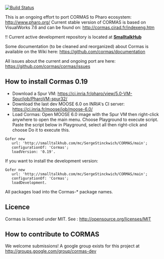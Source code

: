 [![Build Status](https://travis-ci.org/cormas/cormas.svg?branch=master)](https://travis-ci.org/cormas/cormas)

This is an ongoing effort to port CORMAS to Pharo ecosystem: http://www.pharo.org/
Current stable version of CORMAS is based on VisualWorks 7.6 and can be found on: http://cormas.cirad.fr/indexeng.htm

:bangbang: Current active development repository is located at **[SmalltalkHub](http://www.smalltalkhub.com/#!/~SergeStinckwich/CORMAS)**

Some documentation (to be cleaned and reorganized) about Cormas is available on the Wiki here: 
https://github.com/cormas/documentation

All issues about the current and ongoing port are here: https://github.com/cormas/cormas/issues

## How to install Cormas 0.19
* Download a Spur VM: https://ci.inria.fr/pharo/view/5.0-VM-Spur/job/PharoVM-spur32/
* Download the last dev MOOSE 6.0 on INRIA's CI server: https://ci.inria.fr/moose/job/moose-6.0/
* Load Cormas: Open MOOSE 6.0 image with the Spur VM then right-click anywhere to open the main menu. Choose Playground to execute script. Paste the script below in Playground, select all then right-click and choose Do it to execute this.

```Smalltalk
Gofer new
   url: 'http://smalltalkhub.com/mc/SergeStinckwich/CORMAS/main';
   configurationOf: 'Cormas';
   loadVersion: '0.19'.
```

If you want to install the development version:
```Smalltalk
Gofer new
   url: 'http://smalltalkhub.com/mc/SergeStinckwich/CORMAS/main';
   configurationOf: 'Cormas';
   loadDevelopment.
```

All packages load into the Cormas-* package names.

## Licence
Cormas is licensed under MIT. See : http://opensource.org/licenses/MIT

## How to contribute to CORMAS

We welcome submissions! A google group exists for this project at http://groups.google.com/group/cormas-dev

